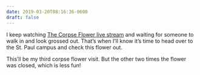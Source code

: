 ```yaml
---
date: 2019-03-20T08:16:36-0600
draft: false
---
```


I keep watching [The Corpse Flower live stream](https://cbs.umn.edu/conservatory/corpse-flower) and waiting for someone to walk in and look grossed out. That’s when I’ll know it’s time to head over to the St. Paul campus and check this flower out.

This’ll be my third corpse flower visit. But the other two times the flower was closed, which is less fun!

